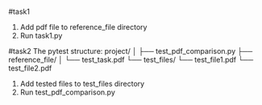 #task1
1. Add pdf file to reference_file directory
2. Run task1.py

#task2
The pytest structure:
project/
│
├── test_pdf_comparison.py
├── reference_file/
│   └── test_task.pdf
└── test_files/
    └── test_file1.pdf
    └── test_file2.pdf

1. Add tested files to test_files directory
2. Run test_pdf_comparison.py

